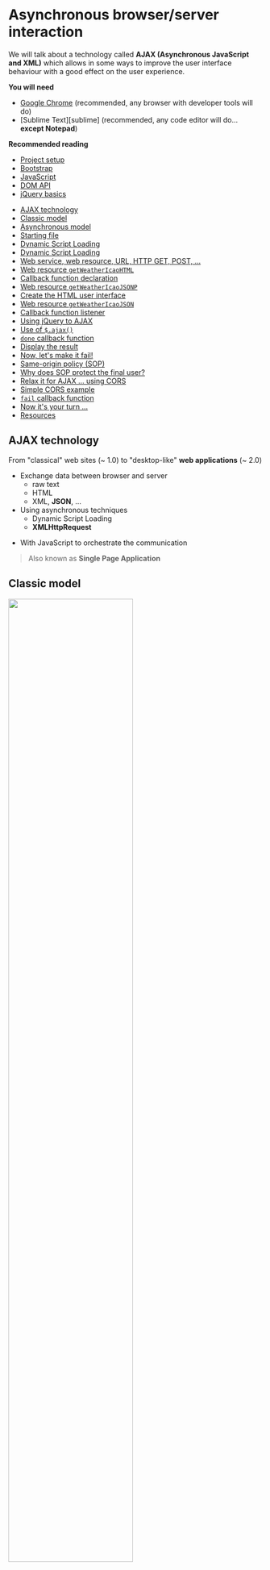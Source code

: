 # Asynchronous browser/server interaction

<!-- slide-include ../../BANNER.md -->

We will talk about a technology called **AJAX (Asynchronous JavaScript and XML)** which allows in some ways to improve the user interface behaviour with a good effect on the user experience.

**You will need**

- [Google Chrome][chrome] (recommended, any browser with developer tools will do)
- [Sublime Text][sublime] (recommended, any code editor will do... **except Notepad**)

**Recommended reading**

- [Project setup][projset]
- [Bootstrap][bootstrap]
- [JavaScript][js-bas]
- [DOM API][js-dom]
- [jQuery basics][jq-dom]

<!-- START doctoc generated TOC please keep comment here to allow auto update -->
<!-- DON'T EDIT THIS SECTION, INSTEAD RE-RUN doctoc TO UPDATE -->


- [AJAX technology](#ajax-technology)
- [Classic model](#classic-model)
- [Asynchronous model](#asynchronous-model)
- [Starting file](#starting-file)
- [Dynamic Script Loading](#dynamic-script-loading)
- [Dynamic Script Loading](#dynamic-script-loading-1)
- [Web service, web resource, URL, HTTP GET, POST, ...](#web-service-web-resource-url-http-get-post-)
- [Web resource `getWeatherIcaoHTML`](#web-resource-getweathericaohtml)
- [Callback function declaration](#callback-function-declaration)
- [Web resource `getWeatherIcaoJSONP`](#web-resource-getweathericaojsonp)
- [Create the HTML user interface](#create-the-html-user-interface)
- [Web resource `getWeatherIcaoJSON`](#web-resource-getweathericaojson)
- [Callback function listener](#callback-function-listener)
- [Using jQuery to AJAX](#using-jquery-to-ajax)
- [Use of `$.ajax()`](#use-of-ajax)
- [`done` callback function](#done-callback-function)
- [Display the result](#display-the-result)
- [Now, let's make it fail!](#now-lets-make-it-fail)
- [Same-origin policy (SOP)](#same-origin-policy-sop)
- [Why does SOP protect the final user?](#why-does-sop-protect-the-final-user)
- [Relax it for AJAX ... using CORS](#relax-it-for-ajax--using-cors)
- [Simple CORS example](#simple-cors-example)
- [`fail` callback function](#fail-callback-function)
- [Now it's your turn ...](#now-its-your-turn-)
- [Resources](#resources)

<!-- END doctoc generated TOC please keep comment here to allow auto update -->

## AJAX technology

From "classical" web sites (~ 1.0) to "desktop-like" **web applications** (~ 2.0)

- Exchange data between browser and server
  - raw text
  - HTML
  - XML, **JSON**, ...
- Using asynchronous techniques
  - Dynamic Script Loading
  - **XMLHttpRequest**

* With JavaScript to orchestrate the communication

> Also known as **Single Page Application**

## Classic model

<img src='images/syncModel.png' width='70%' />

> The page is **fully reconstructed and reloaded** to update the content (quite inefficient) and the user activity is **interrupted, waiting** the end of the action request

<img src='images/classicLoad.png' width='70%' />

## Asynchronous model

<img src='images/asyncModel.png' width='70%' />

> Only **update a part** of the content and the user activity is **not interrupted** (continue to play with UI while update is in progress)

<img src='images/ajaxLoad.png' width='70%' />

> The AJAX User eXperience is a key concept of the [web as a platform](https://platform.html5.org/)

## Starting file

This subject will use [this `index.html` file][ajsf] as illustration.
Be sure to download it, if you want to try and follow with the examples.

The basic idea of the following examples is about a user interface allowing to choose among a list of airports of Switzerland so as to get weather observation each time the user click on the button.

<!-- slide-front-matter class: center, middle -->

## Dynamic Script Loading

At first we need to add some interaction with the button, calling a function named `send`, for example like this:

```js
document.onreadystatechange = function () {
  if (document.readyState === "complete") {
    var btn = document.getElementById("get-observation");
    btn.addEventListener("click", send);
  }
};
```

> You can also decide to load the JavaScript at the end of the body ...

## Dynamic Script Loading

Now it's time for a first asynchronous request like this:

```js
function send() {
  var serviceURL = "http://dfa-ogo.rhcloud.com/getWeatherIcaoHTML.php";
  var code = document.getElementById("airportCode").selectedOptions[0].value;
  serviceURL += "?icao=" + code;

  var DSLScript = document.createElement("script");
  DSLScript.src = serviceURL;
  DSLScript.type = "text/javascript";
  document.body.appendChild(DSLScript);

  document.body.removeChild(DSLScript);
  document.getElementById("status").childNodes[0].data = "Waiting ...";
}
```

- we compose the **web service URL** call with a **GET parameter**
- we **insert a script element** so as to trigger the loading request
- given that Dynamic script loading is asynchronous, the code **execution can go on**, so we insert a status message in the UI

## Web service, web resource, URL, HTTP GET, POST, ...

Let's already have a look at these slides:

[https://mediacomem.github.io/comem-webdev-docs/2017/subjects/rest/#10](https://mediacomem.github.io/comem-webdev-docs/2017/subjects/rest/#10)

<!-- slide-front-matter class: center, middle -->

## Web resource `getWeatherIcaoHTML`

Let's click the button and nothing happens, except ...

- we can see that a GET request **in the background**

`http://dfa-ogo.rhcloud.com/getWeatherIcaoHTML.php?icao=LSZB`

- we can see an **error**

`ReferenceError: callback is not defined`

- we can see the result of the GET request (a **JavaScript function call**)

```js
callback(
  "<tr><td>Bern / Belp </td><td>16</td><td>29</td><td>clouds and visibility OK</td></tr>"
);
```

> Something is missing!

> We need to declare a callback function ...

## Callback function declaration

This is the function which the loaded instruction does order to call

```js
function callback(sMessage) {
  var info = document.getElementById("tableInfo");
  info.insertAdjacentHTML("beforeend", sMessage);

  document.getElementById("status").childNodes[0].data = "Done";
}
```

- as soon as **the script loaded is executed** by the browser (because it was insert in a `<script>` element), it calls the function called `callback`
- it comes with a value parameter which contains some **HTML ready to be inserted in the page** (it is a `<tr>` element)
- `insertAdjacentHTML` is used to insert the new line in the table, at the right place (before end)

> We get some ready to be used HTML which means the **presentation logic is at the server-side**. The data are already tailored!

> First AJAX call ... clap clap clap!

## Web resource `getWeatherIcaoJSONP`

Let's get **only the data** encoded with the **JSON format**.

> Replace the service URL variable like this (and [try it!](http://dfa-ogo.rhcloud.com/getWeatherIcaoJSONP.php?icao=LSZB))

`var serviceURL = "http://dfa-ogo.rhcloud.com/getWeatherIcaoJSONP.php";`

> Replace the callback function like this

```js
function callback(sMessage) {
  var weatherInfo = JSON.parse(sMessage);
  console.log(weatherInfo);
  displayInfo(weatherInfo);

  document.getElementById("status").childNodes[0].data = "Done";
}
```

- what we expect is a **value parameter** of the callback function which contains some **JSON**, so we parse it
- AJAX with a response built of JSON data encapsulated in a function callback is called _JSON with padding_ aka **JSONP**
- so we get only data that we decide to display according to a dedicated function `displayInfo` ...

## Create the HTML user interface

Add the following function to build the user interface so as to tailor the data we received

```js
function displayInfo(info) {
  // clone the hidden row
  var newtr = document.getElementsByClassName("hidden").item(0).cloneNode(true);
  newtr.classList.remove("hidden");

  // feed the new row
  newtr.children[0].childNodes[0].data = info.stationName;
  newtr.children[1].childNodes[0].data = info.temperature;
  newtr.children[2].childNodes[0].data = info.humidity;
  newtr.children[3].childNodes[0].data = info.clouds;

  // append it to the table
  var tbody = document.getElementsByTagName("tbody").item(0);
  tbody.appendChild(newtr);
}
```

> We get only data which means the **presentation logic is at the client-side**. The client has to know how to tailor the data into the existing UI!

## Web resource `getWeatherIcaoJSON`

Dynamic Script Loading is useful but less and less used. When possible, prefer **the ultimate AJAX tool, the `XMLHttpRequest` object**!

> Replace the `send` function like this

```js
function send() {
  var serviceURL = "http://dfa-ogo.rhcloud.com/getWeatherIcaoJSON.php";
  var code = document.getElementById("airportCode").selectedOptions[0].value;
  serviceURL += "?icao=" + code;

  var xmlhttp = new XMLHttpRequest();
  xmlhttp.open("GET", serviceURL, true);
  xmlhttp.onreadystatechange = callback;
  xmlhttp.send(null);

  document.getElementById("status").childNodes[0].data = "Waiting ...";
}
```

Everything with JavaScript now! AJAX request is configured using a dedicated `XMLHttpRequest` object (XHR).

> May be you want to try the [getWeatherIcaoJSON](http://dfa-ogo.rhcloud.com/getWeatherIcaoJSON.php?icao=LSZB) web service used here.

## Callback function listener

The callback function is a listener we need to configure

> Replace the callback function like this

```js
function callback(evt) {
  console.log("State change => " + this.readyState);

  if (this.readyState === 4 && this.status === 200) {
    var weatherInfo = JSON.parse(this.responseText);
    console.log(weatherInfo);

    displayInfo(weatherInfo);
    document.getElementById("status").childNodes[0].data = "Done";
  }
}
```

- we parse the response as soon as the request is in **state [DONE](https://developer.mozilla.org/en-US/docs/Web/API/XMLHttpRequest/readyState)** and with a **successful HTTP status**,
- it is stored as **raw text** in the `responseText` property of the XHR object
- we have to parse it so as to extract the **JavaScript object** holding the four weather observations to display

## Using jQuery to AJAX

Let's see how **jQuery can help us to manage AJAX**. So, we rewrite everything with jQuery. But, write less, do more!

> At first, we restart with our clean starting [`index.html` file][ajsf] and insert the library like this

```js
<script src="https://code.jquery.com/jquery-3.1.1.min.js"></script>
```

> Then register a click event listener on the button

```js
$(document).ready(function (e) {
  $("#get-observation").click(send);
});
```

> Let's add an AJAX request:

- there is the [main method][jqajdoc] `jQuery.ajax()` or `$.ajax()` which offers all the possible functionalities.
- there are also [shorthand methods][smsdoc] for the more common and specific types of AJAX requests with even less code - `jQuery.get(), jQuery.getJSON(), jQuery.getScript(), jQuery.post(), .load()`.

## Use of `$.ajax()`

The send() function now looks like this

```js
function send() {
  $.ajax({
    url: "http://dfa-ogo.rhcloud.com/getWeatherIcaoJSON.php",
    method: "GET",
    data: {
      icao: $("option:selected").val(),
    },
    dataType: "json",
  }).done(callbackOk);

  $("#status").text("Waiting ...");
}
```

- `$.ajax` takes an object - it holds properties to configure the AJAX request
- the service **URL** and **HTTP method**
- the data object whose **keys/values** are used to complete the request
- the expected **data type** of the result
- we register the `done` **function callback** which is called when the request terminates successfully.

## `done` callback function

Here is the callback function

```js
function callbackOk(weatherInfo) {
  var arrayInfo = $.map(weatherInfo, function (ele) {
    return ele;
  });
  displayInfo(arrayInfo);

  $("#status").text("Done");
}
```

- jQuery does the parsing for us because the request is set with `dataType: "json"`
- so we receive the result straightforwardly as a JavaScript object
- we use the \$.map function to convert the object into an array ... why? see next ...

## Display the result

Finally we need a display function in charge of updating the UI

```js
function displayInfo(info) {
  var newtr = $(".hidden").clone();
  $(newtr).removeClass("hidden");

  $(newtr)
    .children()
    .each(function (i) {
      $(this).text(info[i]);
    });

  $("tbody").append(newtr);
}
```

- The info array is here useful to associate each value to a cell with a loop

> The idea is to do post-processing of the result apart from the display

## Now, let's make it fail!

We (I, in fact) remove this configuration from the `dfa-ogo.rhcloud.com` server (see also [Dis-E-nable CORS on Apache](https://enable-cors.org/server_apache.html))

`Header set Access-Control-Allow-Origin "*"`

> Just try now to get an observation ...

> Nothing works anymore :-( ... and the console says something like

`"Cross-Origin Request Blocked: The Same Origin Policy disallows reading the remote resource at http://dfa-ogo.rhcloud.com/... (Reason: CORS header ‘Access-Control-Allow-Origin’ missing)."`

So, there is something to understand about:

- SOP, which stands for **Same Origin Policy**
- CORS, which stands for **Cross-Origin Resource Sharing**

## Same-origin policy (SOP)

Since the mid of nineties:

- important concept for web app security to **protect access to the DOM**
- browser permits scripts contained in a first web page to access data in a second web page, but **only if both web pages have the same origin**
- origin is the triple **{protocol, host, port}**

`http://www.mas-rad.ch/programme/cas-dar.aspx`<br>
`http://www.mas-rad.ch/contact.aspx`<br>
are of same origin (same protocol, host and port)

`http://www.mas-rad.ch/programme/cas-dar.aspx`<br>
`https://cyberlearn.hes-so.ch/enrol/index.php?id=6704`<br>
are not of same origin (different protocol, different host)

`http://blog.cyberlearn.ch/?p=2876`<br>
`http://www.cyberlearn.ch`<br>
are not of same origin (different host)

## Why does SOP protect the final user?

What if Same Origin Policy was not the default behaviour?

- document.cookie is often used to authenticate sessions
- given a final user visiting a banking website and does forget to log out
- malicious JavaScript code running by another visited web page (e.g. in another tab) can do anything the user could do on the banking site
- i.e. send requests to the banking site with the banking site's session cookie (e.g. get a list of transactions)

> That would be really bad!

Same Origin Policy does apply on:

- cookies
- **AJAX** request (using XMLHTTPRequest object)
- DOM access
- data storage access (e.g. localStorage)

## Relax it for AJAX ... using CORS

Sometimes the same-origin policy is too restrictive

- many web applications require to interact with different origins through cross-origin requests
- as soon as these **origins are trusted**, why would'nt it be possible?
- by the way, the Dynamic Script Loading is not affected by the same-origin policy! So it is already possible!

**Cross-Origin Resource Sharing (CORS)**

- recommended standard of the **W3C** to relax SOP
- more **secure** than simply allowing all cross-origin requests (SOP is still the default behaviour)
- browser/server interaction to decide if cross-origin request is safe or not
- the server does decide to **allow or not the cross-origin request**

<p align="center"><img src='images/w3c.jpg' width='20%' /></p>

## Simple CORS example

In context of a cross-origin request from a page loaded from server A :

- browser sends to server B a HTTP `OPTIONS` request with the following header
  `Origin: http://the.domain.of.server.A`
- server at `http://the.different.domain.of.server.B` may answer

`Access-Control-Allow-Origin: *`

- means the cross-origin request is allowed, let's provide the data to the browser

> So, let's rollback my server config ... and do something to handle a failure!

## `fail` callback function

Beside the `done` callback, we register the `fail` **function callback** which is called when the request does fail.

- Complete the `$.ajax` call like this

```js
$.ajax({
  // usual config options
})
  .done(callbackOk)
  .fail(callbackFail);
```

- And add the related function

```js
function callbackFail(xhr) {
  $("#status").text("Failed :-(");
}
```

> See also the [jqXHR object](http://api.jquery.com/jQuery.ajax/#jqXHR) returned by \$.ajax

## Now it's your turn ...

<img src='images/chuckShot.jpg' width='100%' />

Use this crazy API [https://api.chucknorris.io](https://api.chucknorris.io):

- `https://api.chucknorris.io/jokes/random`
- `https://api.chucknorris.io/jokes/search?query={query}`

Requirements:

- when loading the web application, a random fact is displayed on the top
- when the search button is clicked the results of a free text search are piled up on the bottom according to the text entered by the user

## Resources

You will find the final HTML file for this course here

**Documentation**

- [XMLHttpRequest Web API][xhr]
- [jQuery AJAX documentation][jqajdoc]
- [Same Origin Policy MDN documentation][sop]
- [CORS W3C recommandation][cors]
- [GeoNames Weather JSON Webservice][geonames]

[bootstrap]: ../bootstrap
[js-bas]: ../js
[js-dom]: ../js-dom
[jq-dom]: ../jquery-dom
[projset]: ../masrad-project-setup
[chrome]: https://www.google.com/chrome/
[vscode]: https://code.visualstudio.com/
[ajsf]: https://gist.githubusercontent.com/oertz/f5b661e075aa59a326b2d56a4567495d
[fef]: https://gist.githubusercontent.com/oertz/164a883774727e34fd9190e6abf84bd2/raw/index.html
[xhr]: https://developer.mozilla.org/en-US/docs/Web/API/XMLHttpRequest
[smsdoc]: https://api.jquery.com/category/ajax/shorthand-methods/
[jqajdoc]: https://api.jquery.com/jQuery.ajax/
[cors]: https://www.w3.org/TR/cors/
[sop]: https://developer.mozilla.org/en-US/docs/Web/Security/Same-origin_policy
[geonames]: http://www.geonames.org/export/JSON-webservices.html#weatherIcaoJSON
